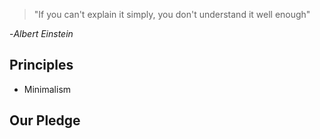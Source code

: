 > "If you can't explain it simply, you don't understand it well enough"

-*Albert Einstein*

## Principles
- Minimalism

## Our Pledge

[comment]: <> (TODO)

